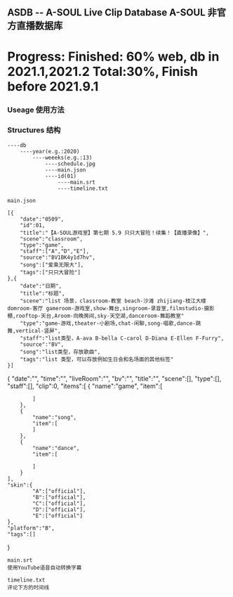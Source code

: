 ## ASDB -- A-SOUL Live Clip Database A-SOUL 非官方直播数据库 

# Progress: Finished: 60% web, db in 2021.1,2021.2 Total:30%, Finish before 2021.9.1

### Useage 使用方法
#### 

### Structures 结构
```
----db
    ----year(e.g.:2020)
        ----weeeks(e.g.:13)
            ----schedule.jpg
            ----main.json
            ----id(01)
                ----main.srt
                ----timeline.txt
```

```
main.json

[{
    "date":"0509",
    "id":01,
    "title":"【A-SOUL游戏室】第七期 5.9 只只大冒险！续集！【直播录像】",
    "scene":"classroom",
    "type":"game",
    "staff":["A","D","E"],
    "source":"BV1BK4y1d7hv",
    "song":["爱乘无限大"],
    "tags":["只只大冒险"]
},{
    "date":"日期",
    "title":"标题",
    "scene":"list 场景，classroom-教室 beach-沙滩 zhijiang-枝江大楼 domroom-客厅 gameroom-游戏室,show-舞台,singroom-录音室,filmstudio-摄影棚,rooftop-天台,Aroom-向晚房间,sky-天空湖,danceroom-舞蹈教室"
    "type":"game-游戏,theater-小剧场,chat-闲聊,song-唱歌,dance-跳舞,vertical-竖屏",
    "staff":"list类型，A-ava B-bella C-carol D-Diana E-Ellen F-Furry",
    "source":"BV",
    "song":"list类型，存放歌曲",
    "tags":"list 类型，可以存放例如生日会和名场面的其他标签"
}]
```
{
    "date":"",
    "time":"",
    "liveRoom":"",
    "bv":"",
    "title":"",
    "scene":[],
    "type":[],
    "staff":[],
    "clip":0,
    "items":[
        {
            "name":"game",
            "item":[

            ]
        },
        {
            "name":"song",
            "item":[
            ]
        },
        {
            "name":"dance",
            "item":[

            ]
        }
    ],
    "skin":{
            "A":["official"],
            "B":["official"],
            "C":["official"],
            "D":["official"],
            "E":["official"]
    },
    "platform":"B",
    "tags":[]
}

```
main.srt
使用YouTube语音自动转换字幕
```

````
timeline.txt
评论下方的时间线
````
